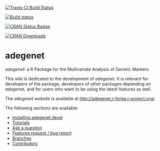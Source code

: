 [![Travis-CI Build Status](https://travis-ci.org/thibautjombart/adegenet.png?branch=master)](https://travis-ci.org/thibautjombart/adegenet)

[![Build status](https://ci.appveyor.com/api/projects/status/l7a9k1saqnshakk9/branch/master?svg=true)](https://ci.appveyor.com/project/thibautjombart/adegenet/branch/master)

[![CRAN Status Badge](http://www.r-pkg.org/badges/version/adegenet)](https://cran.r-project.org/package=adegenet)

[![CRAN Downloads](https://cranlogs.r-pkg.org/badges/adegenet)](https://cran.r-project.org/package=adegenet)

adegenet
========
*adegenet*: a R Package for the Multivariate Analysis of Genetic Markers

This wiki is dedicated to the development of *adegenet*.
It is relevant for developers of the package, developers of other packages depending on *adegenet*, and for users who want to be using the latest features as well.

The *adegenet website* is available at http://adegenet.r-forge.r-project.org/.

The following sections are available:
- [Installing adegenet devel](https://github.com/thibautjombart/adegenet/wiki/Installing-adegenet-devel)
- [Tutorials](https://github.com/thibautjombart/adegenet/wiki/Tutorials)
- [Ask a question](https://github.com/thibautjombart/adegenet/wiki/Questions)
- [Features request / bug report](https://github.com/thibautjombart/adegenet/issues)
- [Branches](https://github.com/thibautjombart/adegenet/wiki/Branches)
- [Contributors](https://github.com/thibautjombart/adegenet/wiki/Contributors)

